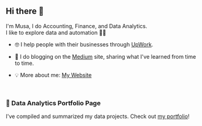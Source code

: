 ## Hi there 👋
I'm Musa, I do Accounting, Finance, and Data Analytics.  
I like to explore data and automation 👨‍💻

- 🤓 I help people with their businesses through [UpWork](https://www.upwork.com/freelancers/musayohanes).

- 📝 I do blogging on the [Medium](https://medium.com/@musayohanes00) site, sharing what I've learned from time to time.

- 💡 More about me: [My Website](https://dub.sh/musa-yohanes)

</br>

### 🚀 Data Analytics Portfolio Page  

I've compiled and summarized my data projects. Check out [my portfolio](https://dub.sh/musa-yohanes)!

</br>

<!-- Badges -->
